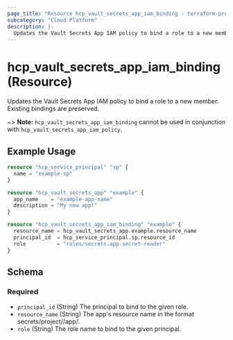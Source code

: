 ```yaml
---
page_title: "Resource hcp_vault_secrets_app_iam_binding - terraform-provider-hcp"
subcategory: "Cloud Platform"
description: |-
  Updates the Vault Secrets App IAM policy to bind a role to a new member. Existing bindings are preserved.
---
```


# hcp_vault_secrets_app_iam_binding (Resource)

Updates the Vault Secrets App IAM policy to bind a role to a new member. Existing bindings are preserved.

~> **Note:** `hcp_vault_secrets_app_iam_binding` cannot be used in conjunction with
`hcp_vault_secrets_app_iam_policy`.

## Example Usage

```terraform
resource "hcp_service_principal" "sp" {
  name = "example-sp"
}

resource "hcp_vault_secrets_app" "example" {
  app_name    = "example-app-name"
  description = "My new app!"
}

resource "hcp_vault_secrets_app_iam_binding" "example" {
  resource_name = hcp_vault_secrets_app.example.resource_name
  principal_id  = hcp_service_principal.sp.resource_id
  role          = "roles/secrets.app-secret-reader"
}
```

<!-- schema generated by tfplugindocs -->
## Schema

### Required

- `principal_id` (String) The principal to bind to the given role.
- `resource_name` (String) The app's resource name in the format secrets/project/<project ID>/app/<app Name>.
- `role` (String) The role name to bind to the given principal.
